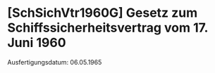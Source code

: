 # [SchSichVtr1960G] Gesetz zum Schiffssicherheitsvertrag vom 17. Juni 1960

Ausfertigungsdatum: 06.05.1965

 
